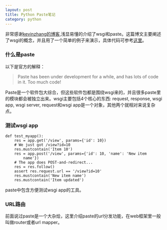 ```yaml
---
layout: post
title: Python Paste笔记
category: python
---
```


非常感谢[kevinzhang的博客](http://kevinzheng.sinaapp.com/?p=104),浅显易懂的介绍了wsgi和paste。这篇博文主要阐述了wsgi的概念，并且用了一个简单的例子来演示，具体代码可参考[这里](https://github.com/IvanJobs/openstack-dive-preparation/tree/master/wsgi_play)。

### 什么是paste
以下是官方的解释：

> Paste has been under development for a while, and has lots of code in it. Too much code! 

Paste是一个软件包大综合，但这些软件包都是围绕wsgi来的，并且很多paste里的模块都会被独立出来。wsgi主要包括4个核心的东西: request, response, wsgi app, wsgi server, request和wsgi app是一个对象，其他两个就相对来说复杂点。


### 测试wsgi app
```
def test_myapp():
    res = app.get('/view', params={'id': 10})
    # We just got /view?id=10
    res.mustcontain('Item 10')
    res = app.post('/view', params={'id': 10, 'name': 'New item
        name'})
    # The app does POST-and-redirect...
    res = res.follow()
    assert res.request.url == '/view?id=10'
    res.mustcontain('New item name')
    res.mustcontain('Item updated')
```
paste中包含方便测试wsgi app的工具。

### URL路由
前面说过paste是一个大杂烩，这里介绍paste的url分发功能，在web框架里一般叫做router或者url mapper。

